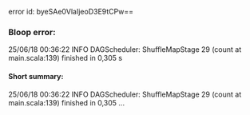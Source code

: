 error id: byeSAe0VlaIjeoD3E9tCPw==
### Bloop error:

25/06/18 00:36:22 INFO DAGScheduler: ShuffleMapStage 29 (count at main.scala:139) finished in 0,305 s
#### Short summary: 

25/06/18 00:36:22 INFO DAGScheduler: ShuffleMapStage 29 (count at main.scala:139) finished in 0,305 ...